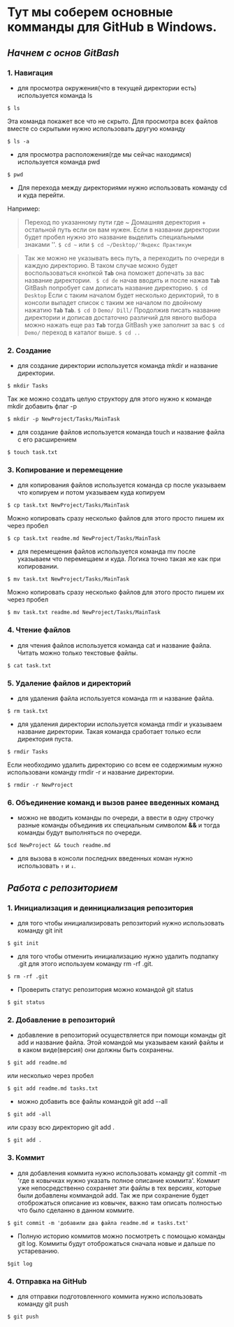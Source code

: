 # Тут мы соберем основные комманды для GitHub в Windows.

## **_Начнем с основ GitBash_**

### 1. Навигация

- для просмотра окружения(что в текущей директории есть) используется команда ls

`$ ls` 

Эта команда покажет все что не скрыто. Для просмотра всех файлов вместе со скрытыми нужно использовать другую команду

`$ ls -a`

- для просмотра расположения(где мы сейчас находимся) используется команда pwd

`$ pwd`

- Для перехода между директориями нужно использовать команду cd и куда перейти.

Например:

> Переход по указанному пути где ~ Домашняя деректория + остальной путь если он вам нужен. Если в названии директории будет пробел нужно это название выделить специальными знаками ''.
`$ cd ~` 
или
`$ cd ~/Desktop/'Яндекс Практикум`

>Так же можно не указывать весь путь, а переходить по очереди в каждую директорию. В таком случае можно будет воспользоваться кнопкой **`Tab`** она поможет допечать за вас название директории. 
` $ cd de` начав вводить и после нажав  **`Tab`** GitBash попробует сам дописать название директорию.
`$ cd Desktop`
Если с таким началом  будет несколько дерикторий, то в консоли выпадет список с таким же началом по двойному нажатию  **`Tab`** **`Tab`**.
`$ cd D`
`Demo/ Dill/`
Продолжив писать название директории и дописав достаточно различий для явного выбора можно нажать еще раз **`Tab`** тогда GitBash уже заполнит за вас 
`$ cd Demo/`
> переход в каталог выше.
`$ cd ..`

### 2. Создание 

- для создание директории используется команда mkdir и название директории.

`$ mkdir Tasks`

Так же можно создать целую структору для этого нужно к команде mkdir добавить флаг -p

`$ mkdir -p NewProject/Tasks/MainTask`

- для создание файлов используется команда touch и название файла с его расширением

`$ touch task.txt`

### 3. Копирование и перемещение

- для копирования файлов используется команда cp после указываем что копируем и потом указываем куда копируем

`$ cp task.txt NewProject/Tasks/MainTask`

Можно копировать сразу несколько файлов для этого просто пишем их через пробел

`$ cp task.txt readme.md NewProject/Tasks/MainTask`

- для перемещения файлов используется команда mv после указываем что перемещаем и куда. Логика точно такая же как при копировании.

`$ mv task.txt NewProject/Tasks/MainTask`

Можно копировать сразу несколько файлов для этого просто пишем их через пробел

`$ mv task.txt readme.md NewProject/Tasks/MainTask`
 
### 4. Чтение файлов

- для чтения файлов используется команда cat и название файла. Читать можно только текстовые файлы.

`$ cat task.txt `

### 5. Удаление файлов и директорий

- для удаления файла используется команда rm и название файла.

`$ rm task.txt`

- для удаления директории используется команда rmdir и указываем название директории. Такая команда сработает только если директория пуста.

`$ rmdir Tasks`

Если необходимо удалить директорию со всем ее содержимым нужно использовани команду rmdir -r и название директории. 

`$ rmdir -r NewProject`

### 6. Объединение команд и вызов ранее введенных команд

- можно не вводить команды по очереди, а ввести в одну строчку разные команды объединив их специальным символом **&&** и тогда команды будут выполняться по очереди.

`$cd NewProject && touch readme.md`

- для вызова в консоли последних введенных коман нужно использовать `↑` и `↓`.

## **_Работа с репозиторием_** 


### 1. Инициализация и деинициализация репозитория

- для того чтобы инициализировать репозиторий нужно использовать команду git init

`$ git init`

- для того чтобы отменить инициализацию нужно удалить подпапку .git для этого используем команду rm -rf .git.  

`$ rm -rf .git`

- Проверить статус репозитория можно командой git status

`$ git status`

### 2. Добавление в репозиторий

- добавление в репозиторий осуществляется при помощи команды git add и название файла. Этой командой мы указываем какий файлы и в каком виде(версия) они должны быть сохранены.

`$ git add readme.md`

или несколько через пробел

`$ git add readme.md tasks.txt`

- можно добавить все файлы командой git add --all

`$ git add -all`

или сразу всю директорию git add .

`$ git add .`

### 3. Коммит

- для добавления коммита нужно использовать команду git commit -m 'где в ковычках нужно указать полное описание коммита'. Коммит уже непосредственно сохраняет эти файлы в тех версиях, которые были добавлены коммандой add. Так же при сохранение будет отоброжаться описание из ковычек, важно там описать полностью что было сделанно в данном коммите.

`$ git commit -m 'добавили два файла readme.md и tasks.txt'`

- Полную историю коммитов можно посмотреть с помощью команды git log. Коммиты будут отоброжаться сначала новые и дальше по устареванию.

`$git log`

### 4. Отправка на GitHub

- для отправки подготовленного коммита нужно использовать команду git push

`$ git push`